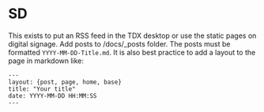 # SD

This exists to put an RSS feed in the TDX desktop or use the static pages on digital signage. Add posts to /docs/_posts folder. The posts must be formatted `YYYY-MM-DD-Title.md`. It is also best practice to add a layout to the page in markdown like:
```
---
layout: {post, page, home, base}
title: "Your title"
date: YYYY-MM-DD HH:MM:SS
---
```

